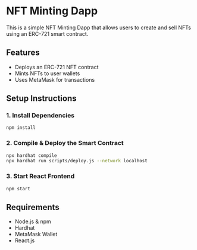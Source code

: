 # NFT Minting Dapp

This is a simple NFT Minting Dapp that allows users to create and sell NFTs using an ERC-721 smart contract.

## Features
- Deploys an ERC-721 NFT contract
- Mints NFTs to user wallets
- Uses MetaMask for transactions

## Setup Instructions

### 1. Install Dependencies
```sh
npm install
```

### 2. Compile & Deploy the Smart Contract
```sh
npx hardhat compile
npx hardhat run scripts/deploy.js --network localhost
```

### 3. Start React Frontend
```sh
npm start
```

## Requirements
- Node.js & npm
- Hardhat
- MetaMask Wallet
- React.js
